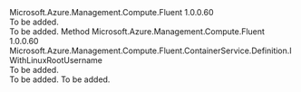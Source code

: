<Type Name="IWithLinux" FullName="Microsoft.Azure.Management.Compute.Fluent.ContainerService.Definition.IWithLinux">
  <TypeSignature Language="C#" Value="public interface IWithLinux" />
  <TypeSignature Language="ILAsm" Value=".class public interface auto ansi abstract IWithLinux" />
  <TypeSignature Language="DocId" Value="T:Microsoft.Azure.Management.Compute.Fluent.ContainerService.Definition.IWithLinux" />
  <TypeSignature Language="VB.NET" Value="Public Interface IWithLinux" />
  <TypeSignature Language="F#" Value="type IWithLinux = interface" />
  <AssemblyInfo>
    <AssemblyName>Microsoft.Azure.Management.Compute.Fluent</AssemblyName>
    <AssemblyVersion>1.0.0.60</AssemblyVersion>
  </AssemblyInfo>
  <Interfaces />
  <Docs>
    <summary>To be added.</summary>
    <remarks>To be added.</remarks>
  </Docs>
  <Members>
    <Member MemberName="WithLinux">
      <MemberSignature Language="C#" Value="public Microsoft.Azure.Management.Compute.Fluent.ContainerService.Definition.IWithLinuxRootUsername WithLinux ();" />
      <MemberSignature Language="ILAsm" Value=".method public hidebysig newslot virtual instance class Microsoft.Azure.Management.Compute.Fluent.ContainerService.Definition.IWithLinuxRootUsername WithLinux() cil managed" />
      <MemberSignature Language="DocId" Value="M:Microsoft.Azure.Management.Compute.Fluent.ContainerService.Definition.IWithLinux.WithLinux" />
      <MemberSignature Language="VB.NET" Value="Public Function WithLinux () As IWithLinuxRootUsername" />
      <MemberSignature Language="F#" Value="abstract member WithLinux : unit -&gt; Microsoft.Azure.Management.Compute.Fluent.ContainerService.Definition.IWithLinuxRootUsername" Usage="iWithLinux.WithLinux " />
      <MemberType>Method</MemberType>
      <AssemblyInfo>
        <AssemblyName>Microsoft.Azure.Management.Compute.Fluent</AssemblyName>
        <AssemblyVersion>1.0.0.60</AssemblyVersion>
      </AssemblyInfo>
      <ReturnValue>
        <ReturnType>Microsoft.Azure.Management.Compute.Fluent.ContainerService.Definition.IWithLinuxRootUsername</ReturnType>
      </ReturnValue>
      <Parameters />
      <Docs>
        <summary>To be added.</summary>
        <returns>To be added.</returns>
        <remarks>To be added.</remarks>
      </Docs>
    </Member>
  </Members>
</Type>